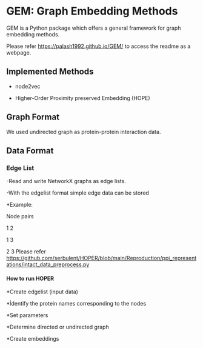 # GEM: Graph Embedding Methods
GEM is a Python package which offers a general framework for graph embedding methods.

Please refer https://palash1992.github.io/GEM/ to access the readme as a webpage.


## Implemented Methods
* node2vec

* Higher-Order Proximity preserved Embedding (HOPE)

## Graph Format
We used undirected graph as protein-protein interaction data.

## Data Format
### Edge List
-Read and write NetworkX graphs as edge lists.

-With the edgelist format simple edge data can be stored

*Example:

Node pairs 

1 2

1 3

2 3
Please refer https://github.com/serbulent/HOPER/blob/main/Reproduction/ppi_representations/intact_data_preprocess.py 
#### How to run HOPER

*Create edgelist (input data)

*İdentify the protein names corresponding to the nodes

*Set parameters

*Determine directed or undirected graph

*Create embeddings

